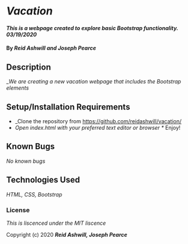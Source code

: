# _Vacation_

#### _This is a webpage created to explore basic Bootstrap functionality. 03/19/2020_

#### By _**Reid Ashwill and Joseph Pearce**_

## Description

__We are creating a new vacation webpage that includes the Bootstrap elements_

## Setup/Installation Requirements

* _Clone the repository from https://github.com/reidashwill/vacation/
* _Open index.html with your preferred text editor or browser
*_ Enjoy!

## Known Bugs

_No known bugs_

## Technologies Used

_HTML, CSS, Bootstrap_

### License

*This is liscenced under the MIT liscence*

Copyright (c) 2020 **_Reid Ashwill, Joseph Pearce_**